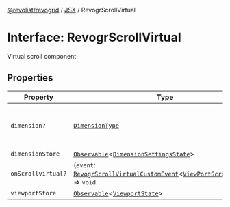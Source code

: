 [@revolist/revogrid](README.md) / [JSX](Namespace.JSX.md) / RevogrScrollVirtual

# Interface: RevogrScrollVirtual

Virtual scroll component

## Properties

| Property | Type | Description | Defined in |
| ------ | ------ | ------ | ------ |
| `dimension?` | [`DimensionType`](TypeAlias.DimensionType.md) | Scroll dimension (`X` - `rgCol` or `Y` - `rgRow`) | [src/components.d.ts:2220](https://github.com/revolist/revogrid/blob/541ed3c2070ab701e47c29bb6172b17d19a08816/src/components.d.ts#L2220) |
| `dimensionStore` | [`Observable`](TypeAlias.Observable.md)\<[`DimensionSettingsState`](Interface.DimensionSettingsState.md)\> | Dimensions | [src/components.d.ts:2224](https://github.com/revolist/revogrid/blob/541ed3c2070ab701e47c29bb6172b17d19a08816/src/components.d.ts#L2224) |
| `onScrollvirtual?` | (`event`: [`RevogrScrollVirtualCustomEvent`](Interface.RevogrScrollVirtualCustomEvent.md)\<[`ViewPortScrollEvent`](TypeAlias.ViewPortScrollEvent.md)\>) => `void` | Scroll event | [src/components.d.ts:2228](https://github.com/revolist/revogrid/blob/541ed3c2070ab701e47c29bb6172b17d19a08816/src/components.d.ts#L2228) |
| `viewportStore` | [`Observable`](TypeAlias.Observable.md)\<[`ViewportState`](Interface.ViewportState.md)\> | Viewport | [src/components.d.ts:2232](https://github.com/revolist/revogrid/blob/541ed3c2070ab701e47c29bb6172b17d19a08816/src/components.d.ts#L2232) |
